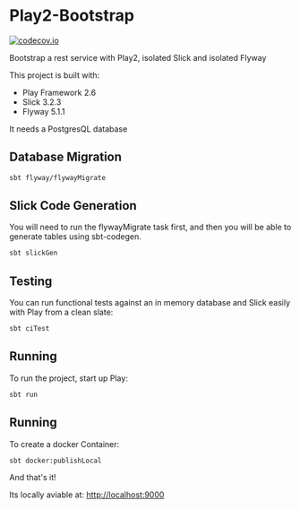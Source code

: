 # Play2-Bootstrap

[![codecov.io](https://img.shields.io/codecov/c/github/innFactory/bootstrap-akka-http/master.svg?style=flat)](https://codecov.io/github/innFactory/bootstrap-akka-http)

Bootstrap a rest service with Play2, isolated Slick and isolated Flyway

This project is built with:
   - Play Framework 2.6
   - Slick 3.2.3
   - Flyway 5.1.1
   
   It needs a PostgresQL database


## Database Migration

```bash
sbt flyway/flywayMigrate
```

## Slick Code Generation

You will need to run the flywayMigrate task first, and then you will be able to generate tables using sbt-codegen.

```bash
sbt slickGen
```

## Testing

You can run functional tests against an in memory database and Slick easily with Play from a clean slate:

```bash
sbt ciTest
```

## Running

To run the project, start up Play:

```bash
sbt run
```

## Running

To create a docker Container:

```bash
sbt docker:publishLocal
```

And that's it!

Its locally aviable at: <http://localhost:9000>

